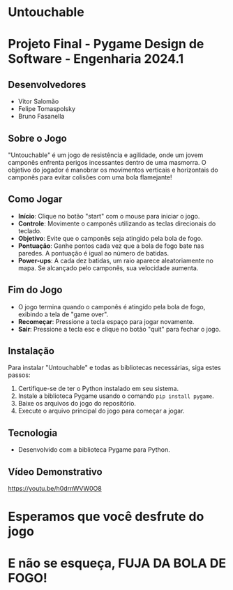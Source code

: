 # Untouchable


# Projeto Final - Pygame Design de Software - Engenharia 2024.1


## Desenvolvedores
- Vitor Salomão
- Felipe Tomaspolsky
- Bruno Fasanella


## Sobre o Jogo
"Untouchable" é um jogo de resistência e agilidade, onde um jovem camponês enfrenta perigos incessantes dentro de uma masmorra. O objetivo do jogador é manobrar os movimentos verticais e horizontais do camponês para evitar colisões com uma bola flamejante!


## Como Jogar
- **Início**: Clique no botão "start" com o mouse para iniciar o jogo.
- **Controle**: Movimente o camponês utilizando as teclas direcionais do teclado.
- **Objetivo**: Evite que o camponês seja atingido pela bola de fogo.
- **Pontuação**: Ganhe pontos cada vez que a bola de fogo bate nas paredes. A pontuação é igual ao número de batidas.
- **Power-ups**: A cada dez batidas, um raio aparece aleatoriamente no mapa. Se alcançado pelo camponês, sua velocidade aumenta.


## Fim do Jogo
- O jogo termina quando o camponês é atingido pela bola de fogo, exibindo a tela de "game over".
- **Recomeçar**: Pressione a tecla espaço para jogar novamente.
- **Sair**: Pressione a tecla esc e clique no botão "quit" para fechar o jogo.


## Instalação
Para instalar "Untouchable" e todas as bibliotecas necessárias, siga estes passos:
1. Certifique-se de ter o Python instalado em seu sistema.
2. Instale a biblioteca Pygame usando o comando `pip install pygame`.
3. Baixe os arquivos do jogo do repositório.
4. Execute o arquivo principal do jogo para começar a jogar.


## Tecnologia
- Desenvolvido com a biblioteca Pygame para Python.


## Vídeo Demonstrativo
https://youtu.be/h0drnWVW0O8


# Esperamos que você desfrute do jogo
# E não se esqueça, FUJA DA BOLA DE FOGO!
